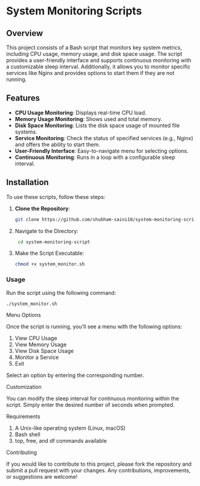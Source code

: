 # System Monitoring Scripts

## Overview
This project consists of a Bash script that monitors key system metrics, including CPU usage, memory usage, and disk space usage. The script provides a user-friendly interface and supports continuous monitoring with a customizable sleep interval. Additionally, it allows you to monitor specific services like Nginx and provides options to start them if they are not running.

## Features
- **CPU Usage Monitoring**: Displays real-time CPU load.
- **Memory Usage Monitoring**: Shows used and total memory.
- **Disk Space Monitoring**: Lists the disk space usage of mounted file systems.
- **Service Monitoring**: Check the status of specified services (e.g., Nginx) and offers the ability to start them.
- **User-Friendly Interface**: Easy-to-navigate menu for selecting options.
- **Continuous Monitoring**: Runs in a loop with a configurable sleep interval.

## Installation
To use these scripts, follow these steps:

1. **Clone the Repository**:
   ```bash
   git clone https://github.com/shubham-saini18/system-monitoring-script.git
2. Navigate to the Directory:
   ```bash
    cd system-monitoring-script
3. Make the Script Executable:
   ```bash
   chmod +x system_monitor.sh

   
### Usage
Run the script using the following command:
```bash
./system_monitor.sh
```


Menu Options

Once the script is running, you'll see a menu with the following options:

1. View CPU Usage
2. View Memory Usage
3. View Disk Space Usage
4. Monitor a Service
5. Exit

Select an option by entering the corresponding number.

Customization

You can modify the sleep interval for continuous monitoring within the script. Simply enter the desired number of seconds when prompted.

Requirements

1. A Unix-like operating system (Linux, macOS)
2. Bash shell
3. top, free, and df commands available

Contributing

If you would like to contribute to this project, please fork the repository and submit a pull request with your changes. Any contributions, improvements, or suggestions are welcome!

